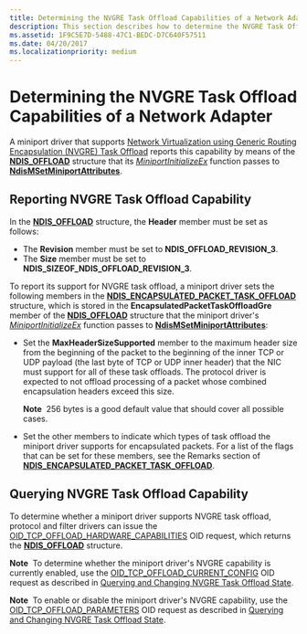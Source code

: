 ```yaml
---
title: Determining the NVGRE Task Offload Capabilities of a Network Adapter
description: This section describes how to determine the NVGRE Task Offload capabilities of a network adapter
ms.assetid: 1F9C5E7D-5488-47C1-BEDC-D7C640F57511
ms.date: 04/20/2017
ms.localizationpriority: medium
---
```


# Determining the NVGRE Task Offload Capabilities of a Network Adapter


A miniport driver that supports [Network Virtualization using Generic Routing Encapsulation (NVGRE) Task Offload](network-virtualization-using-generic-routing-encapsulation--nvgre--task-offload.md) reports this capability by means of the [**NDIS\_OFFLOAD**](https://docs.microsoft.com/windows-hardware/drivers/ddi/ntddndis/ns-ntddndis-_ndis_offload) structure that its [*MiniportInitializeEx*](https://docs.microsoft.com/windows-hardware/drivers/ddi/ndis/nc-ndis-miniport_initialize) function passes to [**NdisMSetMiniportAttributes**](https://docs.microsoft.com/windows-hardware/drivers/ddi/ndis/nf-ndis-ndismsetminiportattributes).

## Reporting NVGRE Task Offload Capability


In the [**NDIS\_OFFLOAD**](https://docs.microsoft.com/windows-hardware/drivers/ddi/ntddndis/ns-ntddndis-_ndis_offload) structure, the **Header** member must be set as follows:

-   The **Revision** member must be set to **NDIS\_OFFLOAD\_REVISION\_3**.
-   The **Size** member must be set to **NDIS\_SIZEOF\_NDIS\_OFFLOAD\_REVISION\_3**.

To report its support for NVGRE task offload, a miniport driver sets the following members in the [**NDIS\_ENCAPSULATED\_PACKET\_TASK\_OFFLOAD**](https://docs.microsoft.com/windows-hardware/drivers/ddi/ntddndis/ns-ntddndis-_ndis_encapsulated_packet_task_offload) structure, which is stored in the **EncapsulatedPacketTaskOffloadGre** member of the [**NDIS\_OFFLOAD**](https://docs.microsoft.com/windows-hardware/drivers/ddi/ntddndis/ns-ntddndis-_ndis_offload) structure that the miniport driver's [*MiniportInitializeEx*](https://docs.microsoft.com/windows-hardware/drivers/ddi/ndis/nc-ndis-miniport_initialize) function passes to [**NdisMSetMiniportAttributes**](https://docs.microsoft.com/windows-hardware/drivers/ddi/ndis/nf-ndis-ndismsetminiportattributes):

-   Set the **MaxHeaderSizeSupported** member to the maximum header size from the beginning of the packet to the beginning of the inner TCP or UDP payload (the last byte of TCP or UDP inner header) that the NIC must support for all of these task offloads. The protocol driver is expected to not offload processing of a packet whose combined encapsulation headers exceed this size.

    **Note**  256 bytes is a good default value that should cover all possible cases.

     

-   Set the other members to indicate which types of task offload the miniport driver supports for encapsulated packets. For a list of the flags that can be set for these members, see the Remarks section of [**NDIS\_ENCAPSULATED\_PACKET\_TASK\_OFFLOAD**](https://docs.microsoft.com/windows-hardware/drivers/ddi/ntddndis/ns-ntddndis-_ndis_encapsulated_packet_task_offload).

## Querying NVGRE Task Offload Capability


To determine whether a miniport driver supports NVGRE task offload, protocol and filter drivers can issue the [OID\_TCP\_OFFLOAD\_HARDWARE\_CAPABILITIES](https://docs.microsoft.com/windows-hardware/drivers/network/oid-tcp-offload-hardware-capabilities) OID request, which returns the [**NDIS\_OFFLOAD**](https://docs.microsoft.com/windows-hardware/drivers/ddi/ntddndis/ns-ntddndis-_ndis_offload) structure.

**Note**  To determine whether the miniport driver's NVGRE capability is currently enabled, use the [OID\_TCP\_OFFLOAD\_CURRENT\_CONFIG](https://docs.microsoft.com/windows-hardware/drivers/network/oid-tcp-offload-current-config) OID request as described in [Querying and Changing NVGRE Task Offload State](querying-and-changing-nvgre-task-offload-state.md).

 

**Note**  To enable or disable the miniport driver's NVGRE capability, use the [OID\_TCP\_OFFLOAD\_PARAMETERS](https://docs.microsoft.com/windows-hardware/drivers/network/oid-tcp-offload-parameters) OID request as described in [Querying and Changing NVGRE Task Offload State](querying-and-changing-nvgre-task-offload-state.md).

 

 

 





